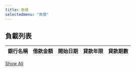 ```yaml
---
title: 負債
selectedmenu: "負債"
---
```

<!-- Recent Orders Table -->
   <div class="recent-orders">
      <h2>負載列表</h2>
         <table>
            <thead>
               <tr>
                  <th>銀行名稱</th>
                  <th>借款金額</th>
                  <th>開始日期</th>
                  <th>貸款年限</th>
                  <th>貸款期數</th>
               </tr>
            </thead>
            <tbody></tbody>
         </table>
         <a href="#">Show All</a>
   </div>      
<!-- End of Recent Orders -->
